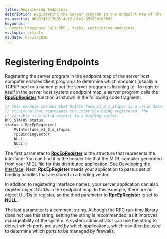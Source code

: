 ```yaml
---
title: Registering Endpoints
description: Registering the server program in the endpoint map of the server host computer enables client programs to determine which endpoint (usually a TCP/IP port or a named pipe) the server program is listening to.
ms.assetid: d09874f8-2b55-4af2-bfe1-8978301d6692
keywords:
- Remote Procedure Call RPC , tasks, registering endpoints
ms.topic: article
ms.date: 05/31/2018
---
```


# Registering Endpoints

Registering the server program in the endpoint map of the server host computer enables client programs to determine which endpoint (usually a TCP/IP port or a named pipe) the server program is listening to. To register itself in the server host system's endpoint map, a server program calls the [**RpcEpRegister**](/windows/desktop/api/Rpcdce/nf-rpcdce-rpcepregister) function as shown in the following code fragment:


```C++
// This example assumes that MyInterface_v1_0_s_ifspec is a valid data
// structure that represents the interface being registered. The 
// variable is a valid pointer to a binding vector.
RPC_STATUS status;
status = RpcEpRegister(
    MyInterface_v1_0_s_ifspec,
    rpcBindingVector,
    NULL,
    NULL);
```



The first parameter to [**RpcEpRegister**](/windows/desktop/api/Rpcdce/nf-rpcdce-rpcepregister) is the structure that represents the interface. You can find it in the header file that the MIDL compiler generated from your MIDL file for this distributed application. See [Developing the Interface](developing-the-interface.md). Next, **RpcEpRegister** needs your application to pass a set of binding handles that are stored in a binding vector.

In addition to registering interface names, your server application can also register object UUIDs in the endpoint map. In this example, there are no object UUIDs to register, so the third parameter to [**RpcEpRegister**](/windows/desktop/api/Rpcdce/nf-rpcdce-rpcepregister) is set to **NULL**.

The last parameter is a comment string. Although the RPC run-time library does not use this string, setting the string is recommended, as it improves manageability of the system. A system administrator can use the string to detect which ports are used by which applications, which can then be used to determine which ports to be managed by firewalls.

 

 




